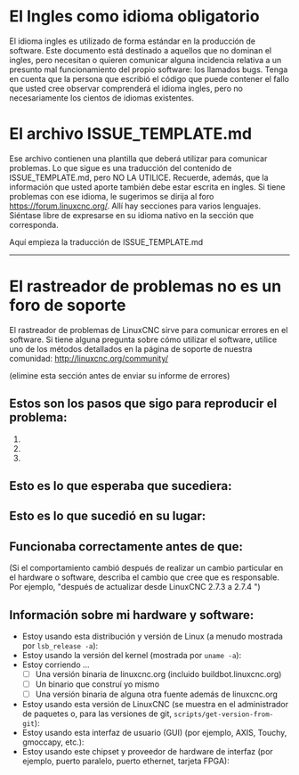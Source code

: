 # El Ingles como idioma obligatorio

El idioma ingles es utilizado de forma estándar en la producción de software. Este documento está destinado a aquellos que no dominan el ingles, pero necesitan o quieren comunicar alguna incidencia relativa a un presunto mal funcionamiento del propio software: los llamados bugs.
Tenga en cuenta que la persona que escribió el código que puede contener el fallo que usted cree observar comprenderá el idioma ingles, pero no necesariamente los cientos de idiomas existentes.

# El archivo ISSUE_TEMPLATE.md

Ese archivo contienen una plantilla que deberá utilizar para comunicar problemas.
Lo que sigue es una traducción del contenido de ISSUE_TEMPLATE.md, pero NO LA UTILICE.
Recuerde, además, que la información que usted aporte también debe estar escrita en ingles.
Si tiene problemas con ese idioma, le sugerimos se dirija al foro https://forum.linuxcnc.org/. 
Allí hay secciones para varios lenguajes. Siéntase libre de expresarse en su idioma nativo en la sección que corresponda.

Aquí empieza la traducción de ISSUE_TEMPLATE.md

-----------------------------------------------------------------------------------------

# El rastreador de problemas no es un foro de soporte

El rastreador de problemas de LinuxCNC sirve para comunicar errores en el software.
Si tiene alguna pregunta sobre cómo utilizar el software, utilice uno de los métodos detallados en la página de soporte de nuestra comunidad: http://linuxcnc.org/community/

(elimine esta sección antes de enviar su informe de errores)

## Estos son los pasos que sigo para reproducir el problema:

 1.
 2.
 3.

## Esto es lo que esperaba que sucediera:

## Esto es lo que sucedió en su lugar:

## Funcionaba correctamente antes de que:
(Si el comportamiento cambió después de realizar un cambio particular en el hardware o
software, describa el cambio que cree que es responsable. Por ejemplo, "después de actualizar
desde LinuxCNC 2.7.3 a 2.7.4 ")

## Información sobre mi hardware y software:

 * Estoy usando esta distribución y versión de Linux (a menudo mostrada por `lsb_release -a`):
 * Estoy usando la versión del kernel (mostrada por `uname -a`):
 * Estoy corriendo ...
   * [ ] Una versión binaria de linuxcnc.org (incluido buildbot.linuxcnc.org)
   * [ ] Un binario que construí yo mismo
   * [ ] Una versión binaria de alguna otra fuente además de linuxcnc.org
 * Estoy usando esta versión de LinuxCNC (se muestra en el administrador de paquetes o, para las versiones de git, `scripts/get-version-from-git`):
 * Estoy usando esta interfaz de usuario (GUI) (por ejemplo, AXIS, Touchy, gmoccapy, etc.):
 * Estoy usando este chipset y proveedor de hardware de interfaz (por ejemplo, puerto paralelo, puerto ethernet, tarjeta FPGA):
 
